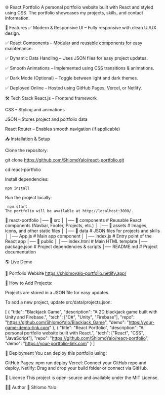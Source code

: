 🌐 React Portfolio
A personal portfolio website built with React and styled using CSS. The portfolio showcases my projects, skills, and contact information.

🚀 Features
  ✅ Modern & Responsive UI – Fully responsive with clean UI/UX design.
  
  ✅ React Components – Modular and reusable components for easy maintenance.
  
  ✅ Dynamic Data Handling – Uses JSON files for easy project updates.
  
  ✅ Smooth Animations – Implemented using CSS transitions & animations.
  
  ✅ Dark Mode (Optional) – Toggle between light and dark themes.
  
  ✅ Deployed Online – Hosted using GitHub Pages, Vercel, or Netlify.

🛠️ Tech Stack
   React.js – Frontend framework
   
   CSS – Styling and animations
   
   JSON – Stores project and portfolio data
   
   React Router – Enables smooth navigation (if applicable)
   
📥 Installation & Setup

   Clone the repository:
   
   git clone https://github.com/ShlomoYalo/react-portfolio.git
   
   cd react-portfolio
   
   Install dependencies:
    
    npm install
   
   Run the project locally:
   
     npm start
    The portfolio will be available at http://localhost:3000/.

📂 react-portfolio
│── 📂 src
│   │── 📂 components    # Reusable React components (Navbar, Footer, Projects, etc.)
│   │── 📂 assets        # Images, icons, and other static files
│   │── 📂 data          # JSON files for projects and skills
│   │── App.js          # Main app component
│   │── index.js        # Entry point of the React app
│── 📂 public
│   │── index.html      # Main HTML template
│── package.json       # Project dependencies & scripts
│── README.md          # Project documentation

 

🌎 Live Demo

🔗 Portfolio Website https://shlomoyalo-portfolio.netlify.app/

📄 How to Add Projects:

Projects are stored in a JSON file for easy updates.

To add a new project, update src/data/projects.json:

  [
    {
      "title": "Blackjack Game",
      "description": "A 2D blackjack game built with Unity and Firebase.",
      "tech": ["C#", "Unity", "Firebase"],
      "repo": "https://github.com/ShlomoYalo/Blackjack_Game",
      "demo": "https://your-game-demo-link.com"
    },
    {
      "title": "React Portfolio",
      "description": "A personal portfolio website built with React.",
      "tech": ["React", "CSS", "JavaScript"],
      "repo": "https://github.com/ShlomoYalo/react-portfolio",
      "demo": "https://your-portfolio-link.com"
    }
  ]
  
🚀 Deployment
You can deploy this portfolio using:

GitHub Pages:
  npm run deploy
  Vercel: Connect your GitHub repo and deploy.
  Netlify: Drag and drop your build folder or connect via GitHub.
  
📌 License
   This project is open-source and available under the MIT License.

👨‍💻 Author
 🔹 Shlomo Yalo
 

